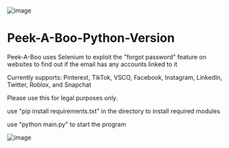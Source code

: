 ![image](https://user-images.githubusercontent.com/121850504/210501751-ef8bdf3f-de72-4fb8-9861-12870365ce03.png)

# Peek-A-Boo-Python-Version

Peek-A-Boo uses Selenium to exploit the "forgot password" feature on websites to find out if the email has any accounts linked to it

Currently supports: Pinterest, TikTok, VSCO, Facebook, Instagram, LinkedIn, Twitter, Roblox, and Snapchat

Please use this for legal purposes only.

use "pip install requirements.txt" in the directory to install required modules

use "python main.py" to start the program

![image](https://user-images.githubusercontent.com/121850504/210920403-d099ac4a-1ba3-4a5c-ace9-213ebeb95b5d.png)
